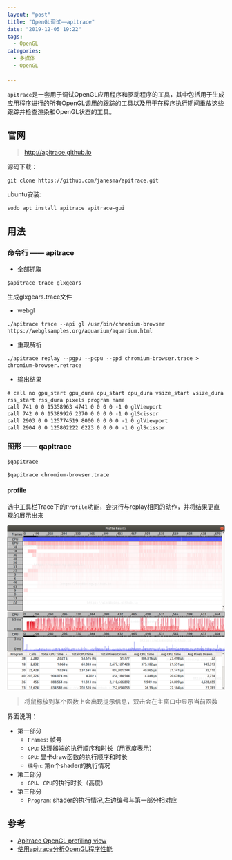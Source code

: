 ```yaml
---
layout: "post"
title: "OpenGL调试——apitrace"
date: "2019-12-05 19:22"
tags:
  - OpenGL
categories:
  - 多媒体
  - OpenGL

---
```


`apitrace`是一套用于调试OpenGL应用程序和驱动程序的工具，其中包括用于生成应用程序进行的所有OpenGL调用的跟踪的工具以及用于在程序执行期间重放这些跟踪并检查渲染和OpenGL状态的工具。

<!--more-->

## 官网

> http://apitrace.github.io

源码下载：
```
git clone https://github.com/janesma/apitrace.git
```

ubuntu安装:
```
sudo apt install apitrace apitrace-gui
```

## 用法

### 命令行 —— apitrace

- 全部抓取
```
$apitrace trace glxgears
```
生成glxgears.trace文件

- webgl
```
./apitrace trace --api gl /usr/bin/chromium-browser https://webglsamples.org/aquarium/aquarium.html
```

- 重现解析
```
./apitrace replay --pgpu --pcpu --ppd chromium-browser.trace > chromium-browser.retrace
```

- 输出结果
```
# call no gpu_start gpu_dura cpu_start cpu_dura vsize_start vsize_dura rss_start rss_dura pixels program name         
call 741 0 0 15358963 4741 0 0 0 0 -1 0 glViewport                                                                    
call 742 0 0 15389926 2370 0 0 0 0 -1 0 glScissor                                                                     
call 2903 0 0 125774519 8000 0 0 0 0 -1 0 glViewport                                                                  
call 2904 0 0 125802222 6223 0 0 0 0 -1 0 glScissor                                                                   
```

### 图形 —— qapitrace

```
$qapitrace
```
```
$qapitrace chromium-browser.trace
```

#### profile

选中工具栏Trace下的`Profile`功能，会执行与replay相同的动作，并将结果更直观的展示出来

![qapistrace-profile](/images/2019/12/qapistrace_profile.png)
> 将鼠标放到某个函数上会出现提示信息，双击会在主窗口中显示当前函数

界面说明：
- 第一部分
  - `Frames`: 帧号
  - `CPU`: 处理器端的执行顺序和时长（用宽度表示）
  - `GPU`: 显卡draw函数的执行顺序和时长
  - `编号n`: 第n个shader的执行情况
- 第二部分
  - `GPU`、`CPU`的执行时长（高度）
- 第三部分
  - `Program`: shader的执行情况,左边编号与第一部分相对应

## 参考

- [Apitrace OpenGL profiling view](https://www.x.org/wiki/Events/XDC2016/Program/trukhin_apitrace.pdf)
- [使用apitrace分析OpenGL程序性能](https://blog.simbot.net/index.php/2017/12/09/apitrace/)
